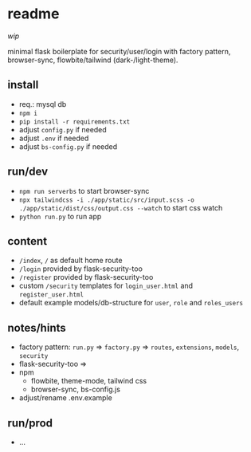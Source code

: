 # readme
*wip*

minimal flask boilerplate for security/user/login with factory pattern, browser-sync, flowbite/tailwind (dark-/light-theme).

## install 
- req.: mysql db
- `npm i`
- `pip install -r requirements.txt`
- adjust `config.py` if needed
- adjust `.env` if needed
- adjust `bs-config.py` if needed

## run/dev
- `npm run serverbs` to start browser-sync 
- `npx tailwindcss -i ./app/static/src/input.scss -o ./app/static/dist/css/output.css --watch` to start css watch
- `python run.py` to run app 

## content
- `/index`, `/` as default home route 
- `/login` provided by flask-security-too
- `/register` provided by flask-security-too
- custom `/security` templates for `login_user.html` and `register_user.html`
- default example models/db-structure for `user`, `role` and `roles_users`

## notes/hints
- factory pattern: `run.py` => `factory.py` => `routes`, `extensions`, `models`, `security`
- flask-security-too =>
- npm 
	- flowbite, theme-mode, tailwind css
	- browser-sync, bs-config.js
- adjust/rename .env.example

## run/prod
- ...